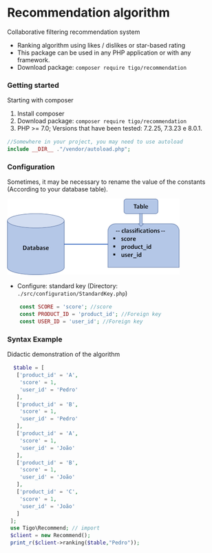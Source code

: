 # Recommendation algorithm
Collaborative filtering recommendation system
- Ranking algorithm using likes / dislikes or star-based rating
- This package can be used in any PHP application or with any framework.
- Download package: ```composer require tigo/recommendation```

 ### Getting started
 Starting with composer
 1. Install composer
 2. Download package: ```composer require tigo/recommendation```
 3. PHP >= 7.0; Versions that have been tested: 7.2.25, 7.3.23 e 8.0.1. 
 
 ```php
 //Somewhere in your project, you may need to use autoload
 include __DIR__ ."/vendor/autoload.php";
 
 ```
 
### Configuration
Sometimes, it may be necessary to rename the value of the constants (According to your database table).

[![example](https://github.com/tigoCaval/images/blob/main/web/tablereco.png)](https://github.com/tigoCaval/recommendation-algorithm)

- Configure: standard key (Directory: ```./src/configuration/StandardKey.php```)
```php
    const SCORE = 'score'; //score  
    const PRODUCT_ID = 'product_id'; //Foreign key
    const USER_ID = 'user_id'; //Foreign key 
```
### Syntax Example
Didactic demonstration of the algorithm
```php
  $table = [
   ['product_id' = 'A',
    'score' = 1, 
    'user_id' = 'Pedro'
   ],
   ['product_id' = 'B',
    'score' = 1, 
    'user_id' = 'Pedro'
   ],
   ['product_id' = 'A',
    'score' = 1, 
    'user_id' = 'João'
   ],
   ['product_id' = 'B',
    'score' = 1, 
    'user_id' = 'João'
   ],
   ['product_id' = 'C',
    'score' = 1, 
    'user_id' = 'João'
   ]
 ];
 use Tigo\Recommend; // import
 $client = new Recommend();
 print_r($client->ranking($table,"Pedro")); 

```
